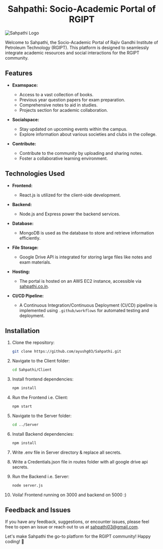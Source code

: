# <div align="center">Sahpathi: Socio-Academic Portal of RGIPT</div>

![Sahpathi Logo](https://drive.google.com/uc?export=view&id=1CfuZjhKTijTvukPivq_xM0Eoh6HXAkTG)

Welcome to Sahpathi, the Socio-Academic Portal of Rajiv Gandhi Institute of Petroleum Technology (RGIPT). This platform is designed to seamlessly integrate academic resources and social interactions for the RGIPT community.

## Features

- **Examspace:**
  - Access to a vast collection of books.
  - Previous year question papers for exam preparation.
  - Comprehensive notes to aid in studies.
  - Projects section for academic collaboration.

- **Socialspace:**
  - Stay updated on upcoming events within the campus.
  - Explore information about various societies and clubs in the college.

- **Contribute:**
  - Contribute to the community by uploading and sharing notes.
  - Foster a collaborative learning environment.

## Technologies Used

- **Frontend:**
  - React.js is utilized for the client-side development.

- **Backend:**
  - Node.js and Express power the backend services.

- **Database:**
  - MongoDB is used as the database to store and retrieve information efficiently.

- **File Storage:**
  - Google Drive API is integrated for storing large files like notes and exam materials.

- **Hosting:**
  - The portal is hosted on an AWS EC2 instance, accessible via [sahpathi.co.in](http://sahpathi.co.in).

- **CI/CD Pipeline:**
  - A Continuous Integration/Continuous Deployment (CI/CD) pipeline is implemented using `.github/workflows` for automated testing and deployment.


## Installation

1. Clone the repository:
   ```bash
   git clone https://github.com/ayushg03/Sahpathi.git

2. Navigate to the Client folder:
   ```bash
   cd Sahpathi/Client

3. Install frontend dependencies:
   ```bash
   npm install

4. Run the Frontend i.e. Client:
   ```bash
   npm start

5. Navigate to the Server folder:
   ```bash
   cd ../Server

6. Install Backend dependencies:
   ```bash
   npm install

7. Write .env file in Server directory & replace all secrets.

8. Write a Credentials.json file in routes folder with all google drive api secrets.

9. Run the Backend i.e. Server:
   ```bash
   node server.js

10. Voila! Frontend running on 3000 and backend on 5000 :)


## Feedback and Issues    

If you have any feedback, suggestions, or encounter issues, please feel free to open an issue or reach out to us at sahpathi03@gmail.com.

Let's make Sahpathi the go-to platform for the RGIPT community! Happy coding! 🚀

 
   
